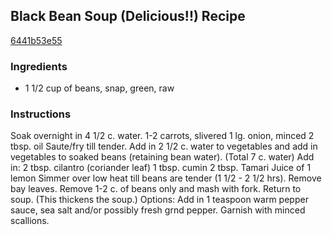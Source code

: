 ## Black Bean Soup (Delicious!!) Recipe

[6441b53e55](http://cookeatshare.com/recipes/black-bean-soup-delicious-55436)

### Ingredients

 - 1 1/2 cup of beans, snap, green, raw

### Instructions

Soak overnight in 4 1/2 c. water. 1-2 carrots, slivered 1 lg. onion, minced 2 tbsp. oil Saute/fry till tender. Add in 2 1/2 c. water to vegetables and add in vegetables to soaked beans (retaining bean water). (Total 7 c. water) Add in: 2 tbsp. cilantro (coriander leaf) 1 tbsp. cumin 2 tbsp. Tamari Juice of 1 lemon Simmer over low heat till beans are tender (1 1/2 - 2 1/2 hrs). Remove bay leaves. Remove 1-2 c. of beans only and mash with fork. Return to soup. (This thickens the soup.) Options: Add in 1 teaspoon warm pepper sauce, sea salt and/or possibly fresh grnd pepper. Garnish with minced scallions.